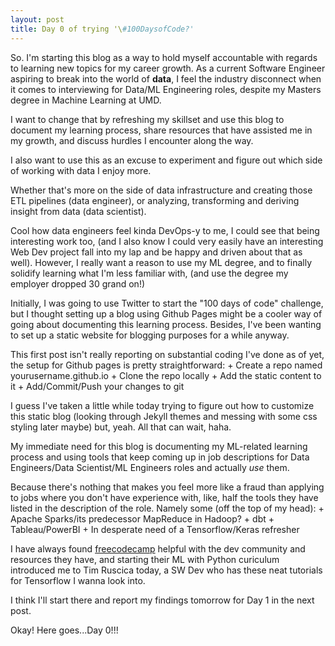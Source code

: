 ```yaml
---
layout: post
title: Day 0 of trying '\#100DaysofCode?'
---
```


So. I'm starting this blog as a way to hold myself accountable with regards to learning new topics for my career growth. As a current Software Engineer aspiring to break into the world of **data**, I feel the industry disconnect when it comes to interviewing for Data/ML Engineering roles, despite my Masters degree in Machine Learning at UMD.

I want to change that by refreshing my skillset and use this blog to document my learning process, share resources that have assisted me in my growth, and discuss hurdles I encounter along the way. 

I also want to use this as an excuse to experiment and figure out which side of working with data I enjoy more. 

Whether that's more on the side of data infrastructure and creating those ETL pipelines (data engineer), or analyzing, transforming and deriving insight from data (data scientist). 

Cool how data engineers feel kinda DevOps-y to me, I could see that being interesting work too, (and I also know I could very easily have an interesting Web Dev project fall into my lap and be happy and driven about that as well). However, I really want a reason to use my ML degree, and to finally solidify learning what I'm less familiar with, (and use the degree my employer dropped 30 grand on!)

Initially, I was going to use Twitter to start the "100 days of code" challenge, but I thought setting up a blog using Github Pages might be a cooler way of going about documenting this learning process. Besides, I've been wanting to set up a static website for blogging purposes for a while anyway.

This first post isn't really reporting on substantial coding I've done as of yet, the setup for Github pages is pretty straightforward:
    + Create a repo named yourusername.github.io
    + Clone the repo locally
    + Add the static content to it
    + Add/Commit/Push your changes to git

I guess I've taken a little while today trying to figure out how to customize this static blog (looking through Jekyll themes and messing with some css styling later maybe) but, yeah. All that can wait, haha. 

My immediate need for this blog is documenting my ML-related learning process and using tools that keep coming up in job descriptions for Data Engineers/Data Scientist/ML Engineers roles and actually _use_ them. 

Because there's nothing that makes you feel more like a fraud than applying to jobs where you don't have experience with, like, half the tools they have listed in the description of the role. Namely some (off the top of my head): 
    + Apache Sparks/its predecessor MapReduce in Hadoop?
    + dbt
    + Tableau/PowerBI
    + In desperate need of a Tensorflow/Keras refresher

I have always found [freecodecamp](https://www.freecodecamp.org/) helpful with the dev community and resources they have, and starting their ML with Python curiculum introduced me to Tim Ruscica today, a SW Dev who has these neat tutorials for Tensorflow I wanna look into. 

I think I'll start there and report my findings tomorrow for Day 1 in the next post. 

Okay! Here goes...Day 0!!!